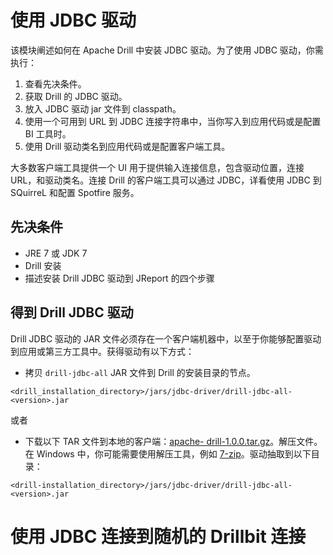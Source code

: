 # 使用 JDBC 驱动

该模块阐述如何在 Apache Drill 中安装 JDBC 驱动。为了使用 JDBC 驱动，你需执行：
  1. 查看先决条件。
  2. 获取 Drill 的 JDBC 驱动。
  3. 放入 JDBC 驱动 jar 文件到 classpath。
  4. 使用一个可用到 URL 到 JDBC 连接字符串中，当你写入到应用代码或是配置 BI 工具时。
  5. 使用 Drill 驱动类名到应用代码或是配置客户端工具。

大多数客户端工具提供一个 UI 用于提供输入连接信息，包含驱动位置，连接 URL，和驱动类名。连接 Drill 的客户端工具可以通过 JDBC，详看使用 JDBC 到 SQuirreL 和配置 Spotfire 服务。

## 先决条件

  * JRE 7 或 JDK 7
  * Drill 安装
  * 描述安装 Drill JDBC 驱动到 JReport 的四个步骤

## 得到 Drill JDBC 驱动

Drill JDBC 驱动的 JAR 文件必须存在一个客户端机器中，以至于你能够配置驱动到应用或第三方工具中。获得驱动有以下方式：
  * 拷贝 ``` drill-jdbc-all ``` JAR 文件到 Drill 的安装目录的节点。
  ```
  <drill_installation_directory>/jars/jdbc-driver/drill-jdbc-all-<version>.jar
  ```
或者
  * 下载以下 TAR 文件到本地的客户端：[apache- drill-1.0.0.tar.gz](http://apache.osuosl.org/drill/drill-1.0.0/apache-drill-1.0.0-src.tar.gz)。解压文件。在 Windows 中，你可能需要使用解压工具，例如 [7-zip](http://www.7-zip.org/)。驱动抽取到以下目录：
  ```
  <drill-installation_directory>/jars/jdbc-driver/drill-jdbc-all-<version>.jar
  ```

# 使用 JDBC 连接到随机的 Drillbit 连接
